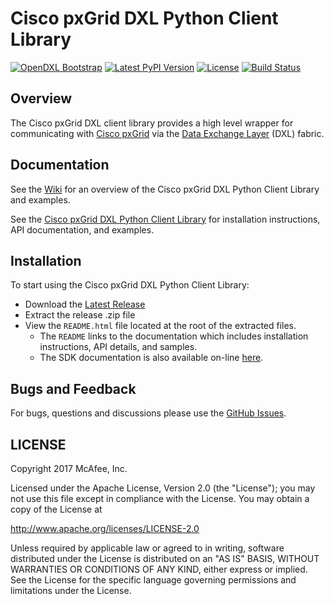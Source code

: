 # Cisco pxGrid DXL Python Client Library
[![OpenDXL Bootstrap](https://img.shields.io/badge/Built%20With-OpenDXL%20Bootstrap-blue.svg)](https://github.com/opendxl/opendxl-bootstrap-python)
[![Latest PyPI Version](https://img.shields.io/pypi/v/dxlciscopxgridclient.svg)](https://pypi.python.org/pypi/dxlciscopxgridclient)
[![License](https://img.shields.io/badge/License-Apache%202.0-blue.svg)](https://opensource.org/licenses/Apache-2.0)
[![Build Status](https://travis-ci.org/opendxl/opendxl-pxgrid-client-python.png?branch=master)](https://travis-ci.org/opendxl/opendxl-pxgrid-client-python)

## Overview

The Cisco pxGrid DXL client library provides a high level wrapper for
communicating with
[Cisco pxGrid](https://www.cisco.com/c/en/us/products/security/pxgrid.html)
via the
[Data Exchange Layer](http://www.mcafee.com/us/solutions/data-exchange-layer.aspx) (DXL)
fabric.

## Documentation

See the [Wiki](https://github.com/opendxl/opendxl-pxgrid-client-python/wiki)
for an overview of the Cisco pxGrid DXL Python Client Library and examples.

See the
[Cisco pxGrid DXL Python Client Library](https://opendxl.github.io/opendxl-pxgrid-client-python/pydoc)
for installation instructions, API documentation, and examples.

## Installation

To start using the Cisco pxGrid DXL Python Client Library:

* Download the [Latest Release](https://github.com/opendxl/opendxl-pxgrid-client-python/releases/latest)
* Extract the release .zip file
* View the `README.html` file located at the root of the extracted files.
  * The `README` links to the documentation which includes installation instructions, API details, and samples.
  * The SDK documentation is also available on-line [here](https://opendxl.github.io/opendxl-pxgrid-client-python/pydoc).

## Bugs and Feedback

For bugs, questions and discussions please use the
[GitHub Issues](https://github.com/opendxl/opendxl-pxgrid-client-python/issues).

## LICENSE

Copyright 2017 McAfee, Inc.

Licensed under the Apache License, Version 2.0 (the "License"); you may not use
this file except in compliance with the License. You may obtain a copy of the
License at

http://www.apache.org/licenses/LICENSE-2.0

Unless required by applicable law or agreed to in writing, software distributed
under the License is distributed on an "AS IS" BASIS, WITHOUT WARRANTIES OR
CONDITIONS OF ANY KIND, either express or implied. See the License for the
specific language governing permissions and limitations under the License.
